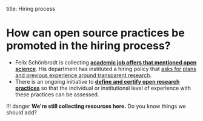 title: Hiring process

# How can open source practices be promoted in the hiring process?

* Felix Schönbrodt is collecting [**academic job offers that mentioned open science**](https://osf.io/7jbnt/). His department has instituted a hiring policy that [asks for plans and previous experience around transparent research](http://www.nicebread.de/open-science-hiring-policy-lmu/).
* There is an ongoing initiative to [**define and certify open research practices**](https://docs.google.com/document/d/1ty43Syw0Flkh8ncjW8MZArIkvYe8hLwwhLlIwbtSk_Y/edit) so that the individual or institutional level of experience with these practices can be assessed.

!!! danger
    **We're still collecting resources here.** Do you know things we should add?
